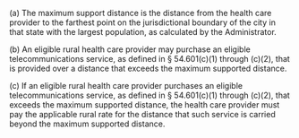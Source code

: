 (a) The maximum support distance is the distance from the health care provider to the farthest point on the jurisdictional boundary of the city in that state with the largest population, as calculated by the Administrator.

(b) An eligible rural health care provider may purchase an eligible telecommunications service, as defined in § 54.601(c)(1) through (c)(2), that is provided over a distance that exceeds the maximum supported distance.

(c) If an eligible rural health care provider purchases an eligible telecommunications service, as defined in § 54.601(c)(1) through (c)(2), that exceeds the maximum supported distance, the health care provider must pay the applicable rural rate for the distance that such service is carried beyond the maximum supported distance.

